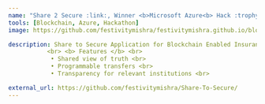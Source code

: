 ```yaml
---
name: "Share 2 Secure :link:, Winner <b>Microsoft Azure<b> Hack :trophy: :tada:"
tools: [Blockchain, Azure, Hackathon]
image: https://github.com/festivitymishra/festivitymishra.github.io/blob/master/_projects/figures/Ideation.png?raw=true

description: Share to Secure Application for Blockchain Enabled Insurance on Azure Blockchain Workbench. 
           <br> <b> Features </b> <br> 
            • Shared view of truth <br>
            • Programmable transfers <br>
            • Transparency for relevant institutions <br>

external_url: https://github.com/festivitymishra/Share-To-Secure/
---
```

